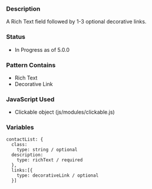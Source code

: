 ### Description
A Rich Text field followed by 1-3 optional decorative links.

### Status
* In Progress as of 5.0.0

### Pattern Contains
* Rich Text
* Decorative Link

### JavaScript Used
* Clickable object (js/modules/clickable.js)

### Variables
~~~
contactList: {
  class:
    type: string / optional
  description: 
    type: richText / required
  },
  links:[{
    type: decorativeLink / optional
  }]
~~~
